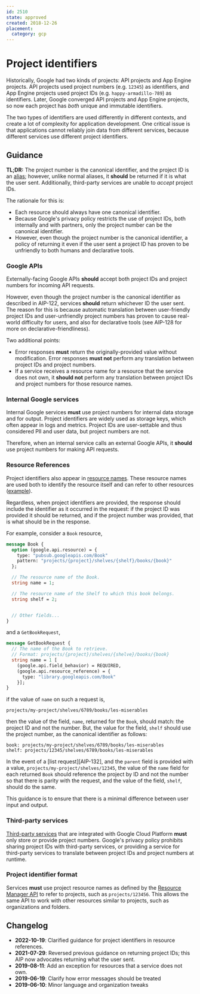 ```yaml
---
id: 2510
state: approved
created: 2018-12-26
placement:
  category: gcp
---
```


# Project identifiers

Historically, Google had two kinds of projects: API projects and App Engine
projects. API projects used project numbers (e.g. `12345`) as identifiers, and
App Engine projects used project IDs (e.g. `happy-armadillo-789`) as
identifiers. Later, Google converged API projects and App Engine projects, so
now each project has _both_ unique and immutable identifiers.

The two types of identifiers are used differently in different contexts, and
create a lot of complexity for application development. One critical issue is
that applications cannot reliably join data from different services, because
different services use different project identifiers.

## Guidance

**TL;DR:** The project number is the canonical identifier, and the project ID
is an [alias][]; however, unlike normal aliases, it **should** be returned if it
is what the user sent. Additionally, third-party services are unable to
_accept_ project IDs.

The rationale for this is:

- Each resource should always have one canonical identifier.
- Because Google's privacy policy restricts the use of project IDs, both
  internally and with partners, only the project number can be the canonical
  identifier.
- However, even though the project number is the canonical identifier, a policy
  of returning it even if the user sent a project ID has proven to be
  unfriendly to both humans and declarative tools.

### Google APIs

Externally-facing Google APIs **should** accept both project IDs and project
numbers for incoming API requests.

However, even though the project number is the canonical identifier as
described in AIP-122, services **should** return whichever ID the user sent.
The reason for this is because automatic translation between user-friendly
project IDs and user-unfriendly project numbers has proven to cause real-world
difficulty for users, and also for declarative tools (see AIP-128 for more on
declarative-friendliness).

Two additional points:

- Error responses **must** return the originally-provided value without
  modification. Error responses **must not** perform any translation between
  project IDs and project numbers.
- If a service receives a resource name for a resource that the service does
  not own, it **should not** perform any translation between project IDs and
  project numbers for those resource names.

### Internal Google services

Internal Google services **must** use project numbers for internal data storage
and for output. Project identifiers are widely used as storage keys, which
often appear in logs and metrics. Project IDs are user-settable and thus
considered PII and user data, but project numbers are not.

Therefore, when an internal service calls an external Google APIs, it
**should** use project numbers for making API requests.

### Resource References

Project identifiers also appear in [resource names][]. These resource
names are used both to identify the resource itself and can refer to
other resources ([example][]).

Regardless, when project identifiers are provided, the response should
include the identifier as it occurred in the request: if the project ID
was provided it should be returned, and if the project number was
provided, that is what should be in the response.


For example, consider a `Book` resource,

```proto
message Book {
  option (google.api.resource) = {
    type: "pubsub.googleapis.com/Book"
    pattern: "projects/{project}/shelves/{shelf}/books/{book}"
  };

  // The resource name of the Book.
  string name = 1;

  // The resource name of the Shelf to which this book belongs.
  string shelf = 2;


  // Other fields...
}
```

and a `GetBookRequest`,

```proto
message GetBookRequest {
  // The name of the Book to retrieve.
  // Format: projects/{project}/shelves/{shelve}/books/{book}
  string name = 1 [
    (google.api.field_behavior) = REQUIRED,
    (google.api.resource_reference) = {
      type: "library.googleapis.com/Book"
    }];
}

```

if the value of `name` on such a request is,

```
projects/my-project/shelves/6789/books/les-miserables
```

then the value of the field, `name`, returned for the `Book`, should
match: the project ID and not the number. But, the value for the field,
`shelf` should use the project number, as the canonical identifier as
follows:

```
book: projects/my-project/shelves/6789/books/les-miserables
shelf: projects/12345/shelves/6789/books/les-miserables
```

In the event of a [list request][AIP-132], and the `parent` field is
provided with a value, `projects/my-project/shelves/12345`, the value of
the `name` field for each returned `Book` should reference the project
by ID and not the number so that there is parity with the request, and
the value of the field, `shelf`, should do the same.

This guidance is to ensure that there is a minimal difference between user
input and output.

[resource names]: ./0122.md
[example]: ./0122.md#fields-representing-another-resource
### Third-party services

[Third-party services](https://cloud.google.com/marketplace) that are
integrated with Google Cloud Platform **must** only store or provide project
numbers. Google's privacy policy prohibits sharing project IDs with third-party
services, or providing a service for third-party services to translate between
project IDs and project numbers at runtime.

### Project identifier format

Services **must** use project resource names as defined by the [Resource
Manager API][] to refer to projects, such as `projects/123456`. This allows the
same API to work with other resources similar to projects, such as
organizations and folders.

[alias]: ../0122.md#resource-id-aliases
[resource manager api]: https://cloud.google.com/resource-manager/

## Changelog

- **2022-10-19**: Clarified guidance for project identifiers in resource references.
- **2021-07-29**: Reversed previous guidance on returning project IDs; this AIP
  now advocates returning what the user sent.
- **2019-08-11**: Add an exception for resources that a service does not own.
- **2019-06-19**: Clarify how error messages should be treated
- **2019-06-10**: Minor language and organization tweaks
